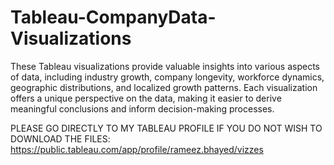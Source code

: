 # Tableau-CompanyData-Visualizations
These Tableau visualizations provide valuable insights into various aspects of data, including industry growth, company longevity, workforce dynamics, geographic distributions, and localized growth patterns. 
Each visualization offers a unique perspective on the data, making it easier to derive meaningful conclusions and inform decision-making processes.

PLEASE GO DIRECTLY TO MY TABLEAU PROFILE IF YOU DO NOT WISH TO DOWNLOAD THE FILES: https://public.tableau.com/app/profile/rameez.bhayed/vizzes
